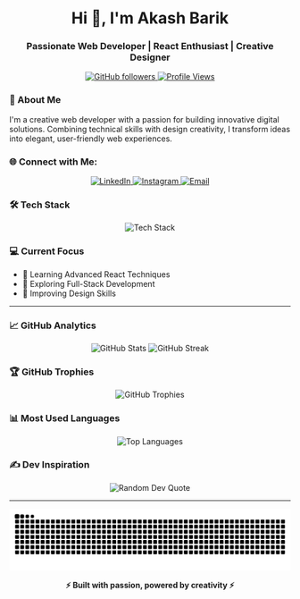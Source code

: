 <h1 align="center">Hi 👋, I'm Akash Barik</h1>  
<h3 align="center">Passionate Web Developer | React Enthusiast | Creative Designer</h3>  

<p align="center">  
  <a href="https://github.com/akash01974?tab=followers">  
    <img alt="GitHub followers" src="https://img.shields.io/github/followers/akash01974?color=green&logo=github">  
  </a>  
  <a href="https://visitcount.itsvg.in">  
    <img src="https://visitcount.itsvg.in/api?id=akash01974&icon=0&color=1" alt="Profile Views">  
  </a>  
</p>  

### 🚀 About Me  
I'm a creative web developer with a passion for building innovative digital solutions. Combining technical skills with design creativity, I transform ideas into elegant, user-friendly web experiences.  

### 🌐 Connect with Me:  
<p align="center">  
  <a href="https://www.linkedin.com/in/akash-barik-06245634a/" target="_blank">  
    <img src="https://raw.githubusercontent.com/rahuldkjain/github-profile-readme-generator/master/src/images/icons/Social/linked-in-alt.svg" alt="LinkedIn" height="30" width="40" />  
  </a>  
  <a href="https://instagram.com/akash.barik001" target="_blank">  
    <img src="https://raw.githubusercontent.com/rahuldkjain/github-profile-readme-generator/master/src/images/icons/Social/instagram.svg" alt="Instagram" height="30" width="40" />  
  </a>  
  <a href="mailto:akashbarik@example.com" target="_blank">  
    <img src="https://cdn.jsdelivr.net/npm/simple-icons@3.0.1/icons/gmail.svg" alt="Email" height="30" width="40" />  
  </a>  
</p>  

### 🛠️ Tech Stack  
<p align="center">  
  <img src="https://skillicons.dev/icons?i=js,react,nodejs,html,css,figma,ps,ai" alt="Tech Stack" />  
</p>  

### 💻 Current Focus  
- 🌱 Learning Advanced React Techniques  
- 🔭 Exploring Full-Stack Development  
- 🎨 Improving Design Skills  

---  

### 📈 GitHub Analytics  
<p align="center">  
  <img src="https://github-readme-stats.vercel.app/api?username=akash01974&show_icons=true&theme=dark&hide_border=false&include_all_commits=true" alt="GitHub Stats" width="48%" />  
  <img src="https://github-readme-streak-stats.herokuapp.com/?user=akash01974&theme=dark&hide_border=false" alt="GitHub Streak" width="48%" />  
</p>  

### 🏆 GitHub Trophies  
<p align="center">  
  <img src="https://github-profile-trophy.vercel.app/?username=akash01974&theme=dark_lover&no-frame=false&no-bg=false&margin-w=4" alt="GitHub Trophies" />  
</p>  

### 📊 Most Used Languages  
<p align="center">  
  <img src="https://github-readme-stats.vercel.app/api/top-langs?username=akash01974&show_icons=true&theme=dark&layout=compact" alt="Top Languages" />  
</p>  

### ✍️ Dev Inspiration  
<p align="center">  
  <img src="https://quotes-github-readme.vercel.app/api?type=horizontal&theme=dark" alt="Random Dev Quote" />  
</p>  

---  

<p align="center">  
  <img src="https://raw.githubusercontent.com/akash01974/akash01974/output/github-snake-dark.svg" alt="Snake Animation" />  
</p>  

<p align="center">  
  <strong>⚡ Built with passion, powered by creativity ⚡</strong>  
</p>  
